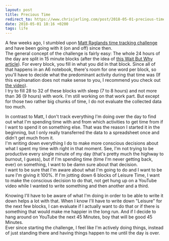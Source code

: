 ```yaml
---
layout: post
title: Precious Time
redirect_to: https://www.chrisjarling.com/post/2018-05-01-precious-time
date: 2018-05-01 18:16 +0200
tags: life 
---
```


A few weeks ago, I stumbled upon [Matt Raglands time tracking
challenge](https://youtu.be/kgzx047m-gY) and have been going with it (on and
off) since then.  
The general concept of the challenge is fairly easy: The whole 24 hours of the day are
split in 15 minute blocks (after the idea of [this Wait But Why
article](https://waitbutwhy.com/2016/10/100-blocks-day.html)). For every block,
you fill in what you did in that block. Since all of that happens in an A6
notebook, there's room for one word per block, so you'll have to decide what
the predominant activity during that time was (If this explnanation does not make
sense to you, I recommend you check out [the
video](https://youtu.be/kgzx047m-gY)).   
I try to fill 28 to 32 of these blocks with sleep (7 to 8 hours) and not
more than 36 (9 hours) with work. I'm still working on that work part. But
except for those two rather big chunks of time, I do not evaluate the collected
data too much.

In contrast to Matt, I don't track everything I'm doing over the day to find out
what I'm spending time with and from which activities to get time from if I want to spend it on
something else. That was the reason I started it in the beginning, but I only
really transferred the data to a spreadsheet once and didn't get much from it.  
I'm writing down everything I do to make more conscious decisions about what I
spent my time with right in that moment. See, I'm not trying to be productive
every single minute of my day (that's pretty much the highway to burnout, I
guess), but if I'm spending time (time I'm never getting back, ever) on
something, I want to be damn sure about that decision.  
I want to be sure that I'm aware about what I'm going to do and I want to be
sure I'm giving it 100%. If I'm jotting down 6 blocks of Leisure Time, I want to
make the conscious decision to do that, not get hung up on a YouTube video while I wanted
to write something and then another and a third.

Knowing I'll have to be aware of what I'm doing in order to be able to write it
down helps a lot with that. When I know I'll have to write down "Leisure" for
the next few blocks, I can evaluate if I actually want to do that or if there is
something that would make me happier in the long run. And if I decide to hang
around on YouTube the next 45 Minutes, boy that will be good 45 Minutes.  
Ever since starting the challenge, I feel like I'm actively doing
things, instead of just standing there and having things happen to me until the
day is over.
